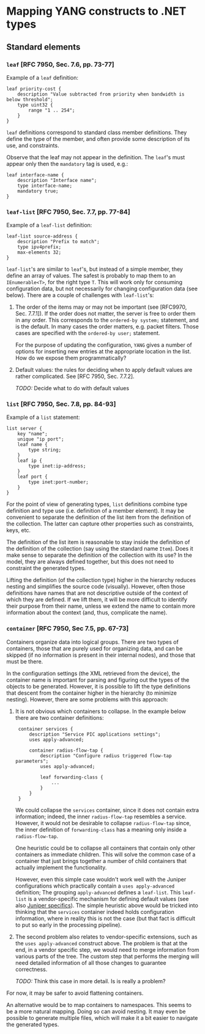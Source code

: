 # Mapping YANG constructs to .NET types

## Standard elements

### `leaf` [RFC 7950, Sec. 7.6, pp. 73-77]

Example of a `leaf` definition:

```YANG
leaf priority-cost {
    description "Value subtracted from priority when bandwidth is below threshold";
    type uint32 {
        range "1 .. 254";
    }
}
```

`leaf` definitions correspond to standard class member definitions.
They define the type of the member, and often provide some description of its
use, and constraints.

Observe that the leaf may not appear in the definition. The `leaf`'s must appear
only then the `mandatory` tag is used, e.g.:

```YANG
leaf interface-name {
    description "Interface name";
    type interface-name;
    mandatory true;
}
```

### `leaf-list` [RFC 7950, Sec. 7.7, pp. 77-84]

Example of a `leaf-list` definition:

```YANG
leaf-list source-address {
    description "Prefix to match";
    type ipv4prefix;
    max-elements 32;
}
```

`leaf-list`'s are similar to `leaf`'s, but instead of a simple member, they
define an array of values. The safest is probably to map them to an
`IEnumerable<T>`, for the right type `T`.
This will work only for consuming configuration data, but not necessarily
for changing configuration data (see below).
There are a couple of challenges with `leaf-list`'s:

1. The order of the items may or may not be important (see [RFC9970, Sec. 7.7.1]).
   If the order does not matter, the server is free to order them in any order.
   This corresponds to the `ordered-by system;` statement, and is the default.
   In many cases the order matters, e.g. packet filters. Those cases are
   specified with the `ordered-by user;` statement.

   For the purpose of updating the configuration, `YANG` gives a number of
   options for inserting new entries at the appropriate location in the list.
   How do we expose them programmatically?

1. Default values: the rules for deciding when to apply default values are
   rather complicated. See [RFC 7950, Sec. 7.7.2].

   _TODO:_ Decide what to do with default values

### `list` [RFC 7950, Sec. 7.8, pp. 84-93]

Example of a `list` statement:

```YANG
list server {
    key "name";
    unique "ip port";
    leaf name {
        type string;
    }
    leaf ip {
        type inet:ip-address;
    }
    leaf port {
        type inet:port-number;
    }
}
```

For the point of view of generating types, `list` definitions combine
type definition and type use (i.e. definition of a member element).
It may be convenient to separate the definition of the list item from
the definition of the collection. The latter can capture other properties
such as constraints, keys, etc.

The definition of the list item is reasonable to stay inside the definition
of the definition of the collection (say using the standard name `Item`).
Does it make sense to separate the definition of the collection with its use?
In the model, they are always defined together, but this does not need
to constraint the generated types.

Lifting the definition (of the collection type) higher in the hierarchy
reduces nesting and simplifies the source code (visually).
However, often those definitions have names that are not descriptive
outside of the context of which they are defined.
If we lift them, it will be more difficult to identify their purpose
from their name, unless we extend the name to contain more information
about the context (and, thus, complicate the name).

### `container` [RFC 7950, Sec 7.5, pp. 67-73]

Containers organize data into logical groups. There are two types
of containers, those that are purely used for organizing data, and can be skipped
(if no information is present in their internal nodes),
and those that must be there.

In the configuration settings (the XML retrieved from the device),
the container name is important for parsing and figuring out the types
of the objects to be generated.
However, it is possible to lift the type definitions that descent from
the container higher in the hierarchy (to minimize nesting).
However, there are some problems with this approach:

1. It is not obvious which containers to collapse. In the example below
   there are two container definitions:

   ```YANG
    container services {
        description "Service PIC applications settings";
        uses apply-advanced;

        container radius-flow-tap {
            description "Configure radius triggered flow-tap parameters";
            uses apply-advanced;

            leaf forwarding-class {
                ...
            }
        }
    }
    ```

    We could collapse the `services` container, since it does not contain
    extra information; indeed, the inner `radius-flow-tap` resembles a service.
    However, it would not be desirable to collapse `radius-flow-tap` since,
    the inner definition of `forwarding-class` has a meaning only inside a
    `radius-flow-tap`.

    One heuristic could be to collapse all containers that contain only
    other containers as immediate children. This will solve the common case
    of a container that just brings together a number of child containers that
    actually implement the functionality.

    However, even this simple case wouldn't work well with the Juniper
    configurations which practically contain a `uses apply-advanced` definition;
    The grouping `apply-advanced` defines a `leaf-list`. This `leaf-list`
    is a vendor-specific mechanism for defining default values
    (see also [Juniper specifics](08-Juniper-md)).
    The simple heuristic above would be tricked into thinking that the
    `services` container indeed holds configuration information,
    where in reality this is not the case (but that fact is difficult
    to put so early in the processing pipeline).

1. The second problem also relates to vendor-specific extensions,
   such as the `uses apply-advanced` construct above.
   The problem is that at the end, in a vendor specific step, we would
   need to merge information from various parts of the tree.
   The custom step that performs the merging will need detailed information
   of all those changes to guarantee correctness.

   _TODO:_ Think this case in more detail. Is is really a problem?

For now, it may be safer to avoid flattening containers.

An alternative would be to map containers to namespaces.
This seems to be a more natural mapping.
Doing so can avoid nesting.
It may even be possible to generate multiple files,
which will make it a bit easier to navigate the generated types.
